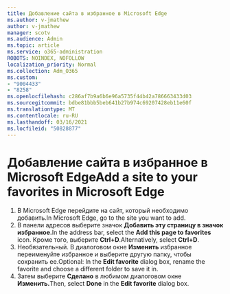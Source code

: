 ```yaml
---
title: Добавление сайта в избранное в Microsoft Edge
ms.author: v-jmathew
author: v-jmathew
manager: scotv
ms.audience: Admin
ms.topic: article
ms.service: o365-administration
ROBOTS: NOINDEX, NOFOLLOW
localization_priority: Normal
ms.collection: Adm_O365
ms.custom:
- "9004433"
- "8258"
ms.openlocfilehash: c286af7b9a6b6e96a5735f44b42a786663433d03
ms.sourcegitcommit: bdbe81bbb5beb641b27b974c69207428eb11e60f
ms.translationtype: MT
ms.contentlocale: ru-RU
ms.lasthandoff: 03/16/2021
ms.locfileid: "50828877"
---
```

# <a name="add-a-site-to-your-favorites-in-microsoft-edge"></a><span data-ttu-id="ffabe-102">Добавление сайта в избранное в Microsoft Edge</span><span class="sxs-lookup"><span data-stu-id="ffabe-102">Add a site to your favorites in Microsoft Edge</span></span>

1. <span data-ttu-id="ffabe-103">В Microsoft Edge перейдите на сайт, который необходимо добавить.</span><span class="sxs-lookup"><span data-stu-id="ffabe-103">In Microsoft Edge, go to the site you want to add.</span></span>
2. <span data-ttu-id="ffabe-104">В панели адресов выберите значок **Добавить эту страницу в значок избранное.**</span><span class="sxs-lookup"><span data-stu-id="ffabe-104">In the address bar, select the **Add this page to favorites** icon.</span></span> <span data-ttu-id="ffabe-105">Кроме того, выберите **Ctrl+D**.</span><span class="sxs-lookup"><span data-stu-id="ffabe-105">Alternatively, select **Ctrl+D**.</span></span>
3. <span data-ttu-id="ffabe-106">Необязательный. В диалоговом окне **Изменить** избранное переименуйте избранное и выберите другую папку, чтобы сохранить ее.</span><span class="sxs-lookup"><span data-stu-id="ffabe-106">Optional: In the **Edit favorite** dialog box, rename the favorite and choose a different folder to save it in.</span></span>
4. <span data-ttu-id="ffabe-107">Затем выберите **Сделано** в любимом диалоговом окне **Изменить.**</span><span class="sxs-lookup"><span data-stu-id="ffabe-107">Then, select **Done** in the **Edit favorite** dialog box.</span></span>
